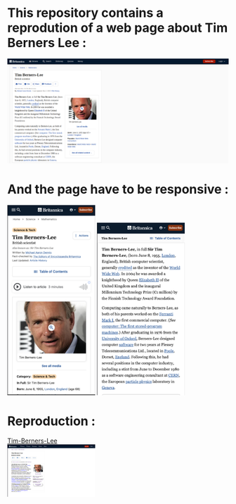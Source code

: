 # This repository contains a reprodution of a web page about Tim Berners Lee :
<img src="images/timBernersLeeMockupDesktop.png" width="600px">

# And the page have to be responsive :
<img src="images/timBernersLeeMockupMobile1.png" width="200px"> 
<img src="images/timBernersLeeMockupMobile2.png" width="200px">

# Reproduction :
[Tim-Berners-Lee](https://anthosaxe.github.io/Tim-Berners-Lee/)<br>
<img src="images/My_repro_web.PNG" width="200px"> 
